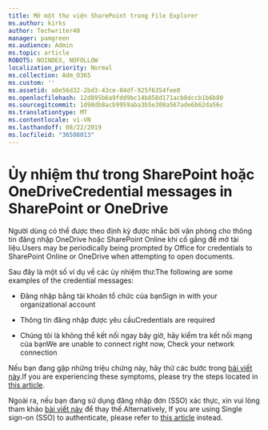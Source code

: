 ```yaml
---
title: Mở một thư viện SharePoint trong File Explorer
ms.author: kirks
author: Techwriter40
manager: pamgreen
ms.audience: Admin
ms.topic: article
ROBOTS: NOINDEX, NOFOLLOW
localization_priority: Normal
ms.collection: Adm_O365
ms.custom: ''
ms.assetid: a8e56d32-2bd3-43ce-84df-925f6354fee0
ms.openlocfilehash: 12d895b6a9fdd9bc14b858d171acb8dccb1b6b80
ms.sourcegitcommit: 1d98db8acb9959aba3b5e308a567ade6b62da56c
ms.translationtype: MT
ms.contentlocale: vi-VN
ms.lasthandoff: 08/22/2019
ms.locfileid: "36508013"
---
```

# <a name="credential-messages-in-sharepoint-or-onedrive"></a><span data-ttu-id="82748-102">Ủy nhiệm thư trong SharePoint hoặc OneDrive</span><span class="sxs-lookup"><span data-stu-id="82748-102">Credential messages in SharePoint or OneDrive</span></span>

<span data-ttu-id="82748-103">Người dùng có thể được theo định kỳ được nhắc bởi văn phòng cho thông tin đăng nhập OneDrive hoặc SharePoint Online khi cố gắng để mở tài liệu.</span><span class="sxs-lookup"><span data-stu-id="82748-103">Users may be periodically being prompted by Office for credentials to SharePoint Online or OneDrive when attempting to open documents.</span></span>

<span data-ttu-id="82748-104">Sau đây là một số ví dụ về các ủy nhiệm thư:</span><span class="sxs-lookup"><span data-stu-id="82748-104">The following are some examples of the credential messages:</span></span>

- <span data-ttu-id="82748-105">Đăng nhập bằng tài khoản tổ chức của bạn</span><span class="sxs-lookup"><span data-stu-id="82748-105">Sign in with your organizational account</span></span>

- <span data-ttu-id="82748-106">Thông tin đăng nhập được yêu cầu</span><span class="sxs-lookup"><span data-stu-id="82748-106">Credentials are required</span></span>

- <span data-ttu-id="82748-107">Chúng tôi là không thể kết nối ngay bây giờ, hãy kiểm tra kết nối mạng của bạn</span><span class="sxs-lookup"><span data-stu-id="82748-107">We are unable to connect right now, Check your network connection</span></span>

<span data-ttu-id="82748-108">Nếu bạn đang gặp những triệu chứng này, hãy thử các bước trong [bài viết này](https://support.microsoft.com/help/2913639/office-applications-periodically-prompt-for-credentials-to-sharepoint).</span><span class="sxs-lookup"><span data-stu-id="82748-108">If you are experiencing these symptoms, please try the steps located in [this article](https://support.microsoft.com/help/2913639/office-applications-periodically-prompt-for-credentials-to-sharepoint).</span></span>

<span data-ttu-id="82748-109">Ngoài ra, nếu bạn đang sử dụng đăng nhập đơn (SSO) xác thực, xin vui lòng tham khảo [bài viết này](https://support.microsoft.com/help/4025962/cant-sign-in-after-update-to-office-2016-build-16-0-7967-on-windows-10) để thay thế.</span><span class="sxs-lookup"><span data-stu-id="82748-109">Alternatively, If you are using Single sign-on (SSO) to authenticate, please refer to [this article](https://support.microsoft.com/help/4025962/cant-sign-in-after-update-to-office-2016-build-16-0-7967-on-windows-10) instead.</span></span>

